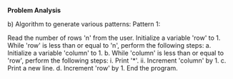 **Problem Analysis**

b) Algorithm to generate various patterns:
Pattern 1:

Read the number of rows 'n' from the user.
Initialize a variable 'row' to 1.
While 'row' is less than or equal to 'n', perform the following steps:
a. Initialize a variable 'column' to 1.
b. While 'column' is less than or equal to 'row', perform the following steps:
i. Print '*'.
ii. Increment 'column' by 1.
c. Print a new line.
d. Increment 'row' by 1.
End the program.

